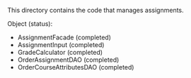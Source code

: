 This directory contains the code that manages assignments.

Object (status):
- AssignmentFacade (completed)
- AssignmentInput (completed)
- GradeCalculator (completed)
- OrderAssignmentDAO (completed)
- OrderCourseAttributesDAO (completed)
